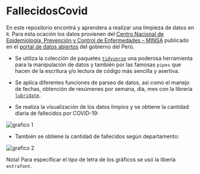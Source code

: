 # FallecidosCovid

En este repositorio encontrá y aprendera a realizar una limpieza de datos en `R`. Para esta ocación los datos provienen del [Centro Nacional de Epidemiologia, Prevención y Control de Enfermedades – MINSA](https://www.dge.gob.pe/portalnuevo/) publicado en el [portal de datos abiertos](https://www.datosabiertos.gob.pe/) del gobierno del Perú.

* Se utiliza la colección de paquetes [`tidyverse`](https://www.tidyverse.org/) una poderosa herramienta para la manipulación de datos y también  por las famosas `pipes` que hacen de la escritura y/o lectura de código más sencilla y asertiva.
 
* Se aplica diferentes funciones de parseo de datos, asi como el manejo de fechas, obtención de resúmenes por semana, día, mes con la librería [`lubridate`](https://lubridate.tidyverse.org/).

* Se realiza la visualización de los datos limpios y se obtiene la cantidad diaria de fallecidos por COVID-19:

![grafico 1](https://github.com/Denis-Yen/FallecidosCovid/blob/main/Recursos/graph1.png)

*  También se obtiene la cantidad de fallecidos según departamento: 

![grafico 2](https://github.com/Denis-Yen/FallecidosCovid/blob/main/Recursos/graph2.png)

Nota! Para especificar el tipo de letra de los gráficos se usó la libería `extrafont`.



